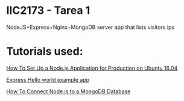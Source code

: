 # IIC2173 - Tarea 1
NodeJS+Express+Nginx+MongoDB server app that lists visitors ips

# Tutorials used:
[How To Set Up a Node.js Application for Production on Ubuntu 16.04](https://www.digitalocean.com/community/tutorials/how-to-set-up-a-node-js-application-for-production-on-ubuntu-16-04)

[Express Hello world example app](https://expressjs.com/en/starter/hello-world.html)

[How To Connect Node.js to a MongoDB Database](https://www.digitalocean.com/community/tutorials/how-to-connect-node-js-to-a-mongodb-database-on-a-vps)

